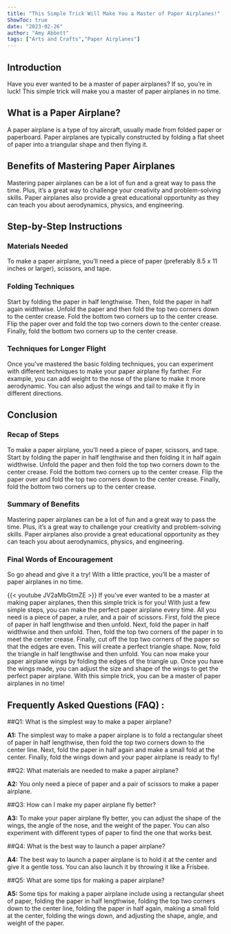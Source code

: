 ```yaml
---
title: "This Simple Trick Will Make You a Master of Paper Airplanes!"
ShowToc: true 
date: "2023-02-26"
author: "Amy Abbott" 
tags: ["Arts and Crafts","Paper Airplanes"]
---
```

## Introduction

Have you ever wanted to be a master of paper airplanes? If so, you’re in luck! This simple trick will make you a master of paper airplanes in no time. 

## What is a Paper Airplane?

A paper airplane is a type of toy aircraft, usually made from folded paper or paperboard. Paper airplanes are typically constructed by folding a flat sheet of paper into a triangular shape and then flying it. 

## Benefits of Mastering Paper Airplanes

Mastering paper airplanes can be a lot of fun and a great way to pass the time. Plus, it’s a great way to challenge your creativity and problem-solving skills. Paper airplanes also provide a great educational opportunity as they can teach you about aerodynamics, physics, and engineering. 

## Step-by-Step Instructions

### Materials Needed 

To make a paper airplane, you’ll need a piece of paper (preferably 8.5 x 11 inches or larger), scissors, and tape. 

### Folding Techniques

Start by folding the paper in half lengthwise. Then, fold the paper in half again widthwise. Unfold the paper and then fold the top two corners down to the center crease. Fold the bottom two corners up to the center crease. Flip the paper over and fold the top two corners down to the center crease. Finally, fold the bottom two corners up to the center crease. 

### Techniques for Longer Flight

Once you’ve mastered the basic folding techniques, you can experiment with different techniques to make your paper airplane fly farther. For example, you can add weight to the nose of the plane to make it more aerodynamic. You can also adjust the wings and tail to make it fly in different directions. 

## Conclusion

### Recap of Steps

To make a paper airplane, you’ll need a piece of paper, scissors, and tape. Start by folding the paper in half lengthwise and then folding it in half again widthwise. Unfold the paper and then fold the top two corners down to the center crease. Fold the bottom two corners up to the center crease. Flip the paper over and fold the top two corners down to the center crease. Finally, fold the bottom two corners up to the center crease. 

### Summary of Benefits

Mastering paper airplanes can be a lot of fun and a great way to pass the time. Plus, it’s a great way to challenge your creativity and problem-solving skills. Paper airplanes also provide a great educational opportunity as they can teach you about aerodynamics, physics, and engineering. 

### Final Words of Encouragement

So go ahead and give it a try! With a little practice, you’ll be a master of paper airplanes in no time.

{{< youtube JV2aMbGtmZE >}} 
If you've ever wanted to be a master at making paper airplanes, then this simple trick is for you! With just a few simple steps, you can make the perfect paper airplane every time. All you need is a piece of paper, a ruler, and a pair of scissors. First, fold the piece of paper in half lengthwise and then unfold. Next, fold the paper in half widthwise and then unfold. Then, fold the top two corners of the paper in to meet the center crease. Finally, cut off the top two corners of the paper so that the edges are even. This will create a perfect triangle shape. Now, fold the triangle in half lengthwise and then unfold. You can now make your paper airplane wings by folding the edges of the triangle up. Once you have the wings made, you can adjust the size and shape of the wings to get the perfect paper airplane. With this simple trick, you can be a master of paper airplanes in no time!

## Frequently Asked Questions (FAQ) :
##Q1: What is the simplest way to make a paper airplane?

**A1:** The simplest way to make a paper airplane is to fold a rectangular sheet of paper in half lengthwise, then fold the top two corners down to the center line. Next, fold the paper in half again and make a small fold at the center. Finally, fold the wings down and your paper airplane is ready to fly! 

##Q2: What materials are needed to make a paper airplane?

**A2:** You only need a piece of paper and a pair of scissors to make a paper airplane. 

##Q3: How can I make my paper airplane fly better?

**A3:** To make your paper airplane fly better, you can adjust the shape of the wings, the angle of the nose, and the weight of the paper. You can also experiment with different types of paper to find the one that works best. 

##Q4: What is the best way to launch a paper airplane?

**A4:** The best way to launch a paper airplane is to hold it at the center and give it a gentle toss. You can also launch it by throwing it like a Frisbee. 

##Q5: What are some tips for making a paper airplane?

**A5:** Some tips for making a paper airplane include using a rectangular sheet of paper, folding the paper in half lengthwise, folding the top two corners down to the center line, folding the paper in half again, making a small fold at the center, folding the wings down, and adjusting the shape, angle, and weight of the paper.





